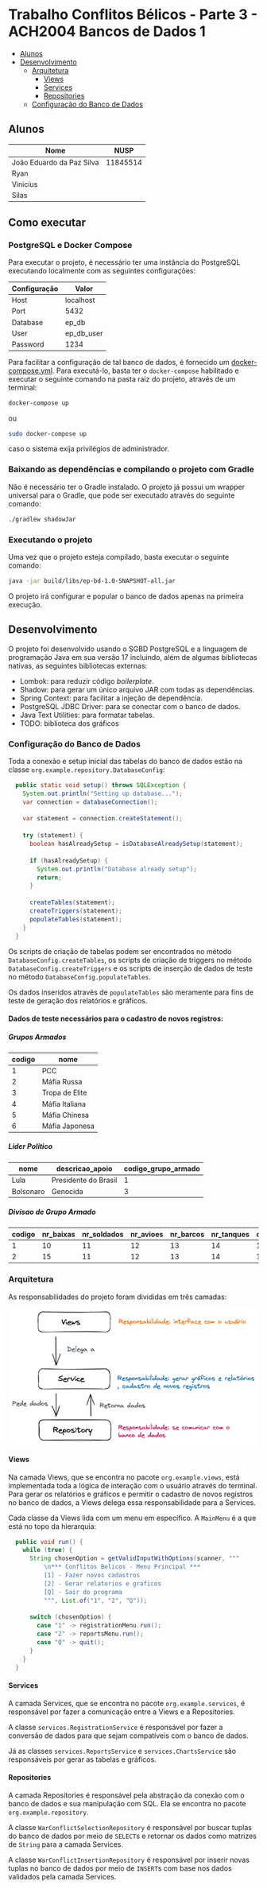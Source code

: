 # Trabalho Conflitos Bélicos - Parte 3 - ACH2004 Bancos de Dados 1

<!-- TOC -->
  * [Alunos](#alunos)
  * [Desenvolvimento](#desenvolvimento)
    * [Arquitetura](#arquitetura)
      * [Views](#views)
      * [Services](#services)
      * [Repositories](#repositories)
    * [Configuração do Banco de Dados](#configurao-do-banco-de-dados)
<!-- TOC -->

## Alunos
| Nome                      | NUSP     |
|---------------------------|----------|
| João Eduardo da Paz Silva | 11845514 |
| Ryan                      ||
| Vinicius                  ||
| Silas                     ||

## Como executar

### PostgreSQL e Docker Compose

Para executar o projeto, é necessário ter uma instância do PostgreSQL executando localmente com as seguintes configurações:

| Configuração | Valor      |
|--------------|------------|
| Host         | localhost  |
| Port         | 5432       |
| Database     | ep_db      |
| User         | ep_db_user |
| Password     | 1234       |

Para facilitar a configuração de tal banco de dados, é fornecido um [docker-compose.yml](docker-compose.yml). Para executá-lo, basta ter o `docker-compose` habilitado e executar o seguinte comando na pasta raiz do projeto, através de um terminal:

```bash
docker-compose up
```
ou
```bash
sudo docker-compose up
```

caso o sistema exija privilégios de administrador.

### Baixando as dependências e compilando o projeto com Gradle

Não é necessário ter o Gradle instalado. O projeto já possui um wrapper universal para o Gradle, que pode ser executado através do seguinte comando:

```bash
./gradlew shadowJar
```

### Executando o projeto

Uma vez que o projeto esteja compilado, basta executar o seguinte comando:

```bash
java -jar build/libs/ep-bd-1.0-SNAPSHOT-all.jar
```

O projeto irá configurar e popular o banco de dados apenas na primeira execução.

## Desenvolvimento

O projeto foi desenvolvido usando o SGBD PostgreSQL e a linguagem de programação Java em sua versão 17 incluindo, além de algumas bibliotecas nativas, as seguintes bibliotecas externas:

- Lombok: para reduzir código _boilerplate_.
- Shadow: para gerar um único arquivo JAR com todas as dependências.
- Spring Context: para facilitar a injeção de dependência.
- PostgreSQL JDBC Driver: para se conectar com o banco de dados.
- Java Text Utilities: para formatar tabelas.
- TODO: biblioteca dos gráficos

### Configuração do Banco de Dados

Toda a conexão e setup inicial das tabelas do banco de dados estão na classe `org.example.repository.DatabaseConfig`:

```java
  public static void setup() throws SQLException {
    System.out.println("Setting up database...");
    var connection = databaseConnection();

    var statement = connection.createStatement();

    try (statement) {
      boolean hasAlreadySetup = isDatabaseAlreadySetup(statement);

      if (hasAlreadySetup) {
        System.out.println("Database already setup");
        return;
      }

      createTables(statement);
      createTriggers(statement);
      populateTables(statement);
    }
  }
```

Os scripts de criação de tabelas podem ser encontrados no método `DatabaseConfig.createTables`, os scripts de criação de triggers no método `DatabaseConfig.createTriggers` e os scripts de inserção de dados de teste no método `DatabaseConfig.populateTables`.

Os dados inseridos através de `populateTables` são meramente para fins de teste de geração dos relatórios e gráficos.

#### Dados de teste necessários para o cadastro de novos registros:

##### Grupos Armados

| codigo | nome           |
|--------|----------------|
| 1      | PCC            |
| 2      | Máfia Russa    |
| 3      | Tropa de Elite |
| 4      | Máfia Italiana |
| 5      | Máfia Chinesa  |
| 6      | Máfia Japonesa |

##### Lider Politico
| nome      | descricao_apoio      | codigo_grupo_armado |
|-----------|----------------------|---------------------|
| Lula      | Presidente do Brasil | 1                   |
| Bolsonaro | Genocida             | 3                   |



##### Divisao de Grupo Armado
| codigo | nr_baixas | nr_soldados | nr_avioes | nr_barcos | nr_tanques | codigo_grupo_armado |
|--------|-----------|-------------|-----------|-----------|------------|---------------------|
| 1      | 10        | 11          | 12        | 13        | 14         | 1                   |
| 2      | 15        | 11          | 12        | 13        | 14         | 1                   |


### Arquitetura

As responsabilidades do projeto foram divididas em três camadas:

![img.png](arquitetura.png)

#### Views

Na camada Views, que se encontra no pacote `org.example.views`, está implementada toda a lógica de interação com o usuário através do terminal. Para gerar os relatórios e gráficos e permitir o cadastro de novos registros no banco de dados, a Views delega essa responsabilidade para a Services.

Cada classe da Views lida com um menu em específico. A `MainMenu` é a que está no topo da hierarquia:

```java
  public void run() {
    while (true) {
      String chosenOption = getValidInputWithOptions(scanner, """
          \n*** Conflitos Belicos - Menu Principal ***
          [1] - Fazer novos cadastros
          [2] - Gerar relatorios e graficos
          [Q] - Sair do programa
          """, List.of("1", "2", "Q"));

      switch (chosenOption) {
        case "1" -> registrationMenu.run();
        case "2" -> reportsMenu.run();
        case "Q" -> quit();
      }
    }
  }
```


#### Services

A camada Services, que se encontra no pacote `org.example.services`, é responsável por fazer a comunicação entre a Views e a Repositories.

A classe `services.RegistrationService` é responsável por fazer a conversão de dados para que sejam compatíveis com o banco de dados.

Já as classes `services.ReportsService` e `services.ChartsService` são responsáveis por gerar as tabelas e gráficos.

#### Repositories

A camada Repositories é responsável pela abstração da conexão com o banco de dados e sua manipulação com SQL. Ela se encontra no pacote `org.example.repository`.

A classe `WarConflictSelectionRepository` é responsável por buscar tuplas do banco de dados por meio de `SELECT`s e retornar os dados como matrizes de `String` para a camada Services.

A classe `WarConflictInsertionRepository` é responsável por inserir novas tuplas no banco de dados por meio de `INSERT`s com base nos dados validados pela camada Services.
